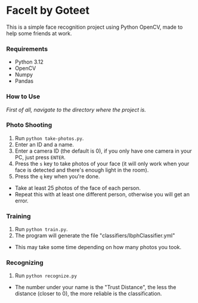 # FaceIt by Goteet

This is a simple face recognition project using Python OpenCV, made to help some friends at work.

### Requirements

- Python 3.12
- OpenCV 
- Numpy
- Pandas

### How to Use

*First of all, navigate to the directory where the project is.*

### Photo Shooting

1. Run `python take-photos.py`.
2. Enter an ID and a name.
3. Enter a camera ID (the default is 0), if you only have one camera in your PC, just press `ENTER`.
4. Press the `s` key to take photos of your face (it will only work when your face is detected and there's 
enough light in the room).
5. Press the `q` key when you're done.

- Take at least 25 photos of the face of each person.
- Repeat this with at least one different person, otherwise you will get an error.

### Training

1. Run `python train.py`.
2. The program will generate the file "classifiers/lbphClassifier.yml"

- This may take some time depending on how many photos you took.

### Recognizing

1. Run `python recognize.py`

- The number under your name is the "Trust Distance", the less the distance (closer to 0), the more reliable is the
classification.
